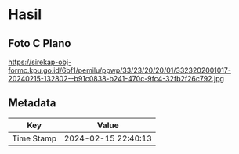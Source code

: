 # Hasil

## Foto C Plano

https://sirekap-obj-formc.kpu.go.id/6bf1/pemilu/ppwp/33/23/20/20/01/3323202001017-20240215-132802--b91c0838-b241-470c-9fc4-32fb2f26c792.jpg


## Metadata

| Key        | Value               |
| ---------- | ------------------- |
| Time Stamp | 2024-02-15 22:40:13 |



